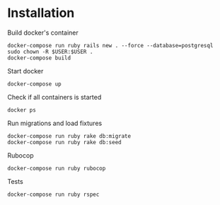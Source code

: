 # Installation
Build docker's container
```
docker-compose run ruby rails new . --force --database=postgresql
sudo chown -R $USER:$USER .
docker-compose build
```
Start docker
```
docker-compose up
```
Check if all containers is started
```
docker ps
```
Run migrations and load fixtures
```
docker-compose run ruby rake db:migrate
docker-compose run ruby rake db:seed
```

Rubocop
```
docker-compose run ruby rubocop
```

Tests
```
docker-compose run ruby rspec
```